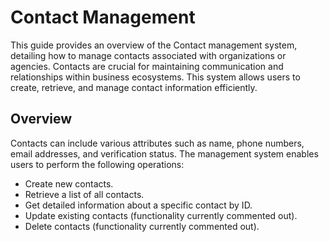 # Contact Management

This guide provides an overview of the Contact management system, detailing how to manage contacts associated with organizations or agencies. Contacts are crucial for maintaining communication and relationships within business ecosystems. This system allows users to create, retrieve, and manage contact information efficiently.

## Overview

Contacts can include various attributes such as name, phone numbers, email addresses, and verification status. The management system enables users to perform the following operations:

- Create new contacts.
- Retrieve a list of all contacts.
- Get detailed information about a specific contact by ID.
- Update existing contacts (functionality currently commented out).
- Delete contacts (functionality currently commented out).